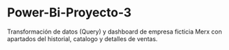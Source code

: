 # Power-Bi-Proyecto-3
Transformación de datos (Query) y dashboard de empresa ficticia Merx con apartados del historial, catalogo y detalles de ventas.

